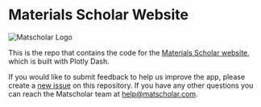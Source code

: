 # Materials Scholar Website

![Matscholar Logo](https://matscholar-web.s3-us-west-1.amazonaws.com/matscholar_logo+alpha.png)

This is the repo that contains the code for the [Materials Scholar website](https://www.matscholar.com), which is built with Plotly Dash.

If you would like to submit feedback to help us improve the app, please create a [new issue](https://github.com/materialsintelligence/matscholar-web/issues/new) on this repository. If you have any other questions you can reach the Matscholar team at [help@matscholar.com](mailto:help@matscholar.com).
